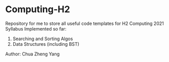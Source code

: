 # Computing-H2
Repository for me to store all useful code templates for H2 Computing 2021 Syllabus
Implemented so far:
1. Searching and Sorting Algos
2. Data Structures (including BST)

Author: Chua Zheng Yang
